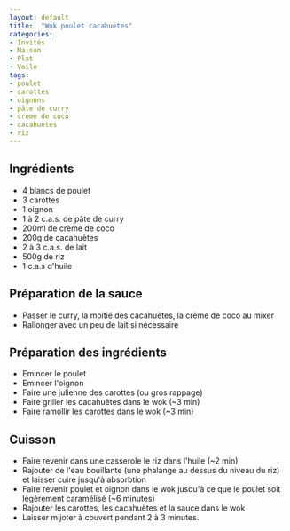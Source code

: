 ```yaml
---
layout: default
title:  "Wok poulet cacahuètes"
categories:
- Invités
- Maison
- Plat
- Voile
tags:
- poulet
- carottes
- oignons
- pâte de curry
- crème de coco
- cacahuètes
- riz
---
```


## Ingrédients

- 4 blancs de poulet
- 3 carottes
- 1 oignon
- 1 à 2 c.a.s. de pâte de curry
- 200ml de crème de coco
- 200g de cacahuètes
- 2 à 3 c.a.s. de lait
- 500g de riz
- 1 c.a.s d'huile

## Préparation de la sauce

- Passer le curry, la moitié des cacahuètes, la crème de coco au mixer
- Rallonger avec un peu de lait si nécessaire

## Préparation des ingrédients

- Emincer le poulet
- Emincer l'oignon
- Faire une julienne des carottes (ou gros rappage)
- Faire griller les cacahuètes dans le wok (~3 min)
- Faire ramollir les carottes dans le wok (~3 min)

## Cuisson

- Faire revenir dans une casserole le riz dans l'huile (~2 min)
- Rajouter de l'eau bouillante (une phalange au dessus du niveau du riz) et laisser cuire jusqu'à absorbtion
- Faire revenir poulet et oignon dans le wok jusqu'à ce que le poulet soit légèrement caramélisé (~6 minutes)
- Rajouter les carottes, les cacahuètes et la sauce dans le wok
- Laisser mijoter à couvert pendant 2 à 3 minutes.
